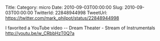 Title: 
Category: micro
Date: 2010-09-03T00:00:00
Slug: 2010-09-03T00:00:00
TwitterId: 22848944998
TweetUrl: https://twitter.com/mark_philpot/status/22848944998

I favorited a YouTube video -- Dream Theater - Stream of Instrumentals http://youtu.be/w_CRbbHzT0Q?a